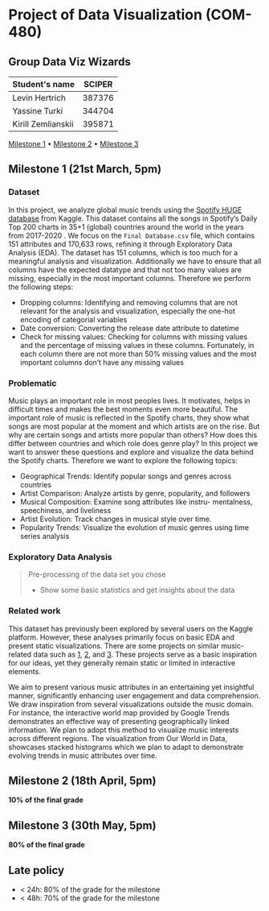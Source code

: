 # Project of Data Visualization (COM-480)
## Group Data Viz Wizards

| Student's name | SCIPER |
| -------------- | ------ |
| Levin Hertrich| 387376|
| Yassine Turki| 344704|
| Kirill Zemlianskii | 395871 |

[Milestone 1](#milestone-1) • [Milestone 2](#milestone-2) • [Milestone 3](#milestone-3)

## Milestone 1 (21st March, 5pm)

### Dataset

In this project, we analyze global music trends using the [Spotify HUGE database](https://www.kaggle.com/datasets/pepepython/spotify-huge-database-daily-charts-over-3-years) from Kaggle. This dataset contains all the songs in Spotify’s Daily Top 200 charts in 35+1 (global) countries around the world in the years from 2017-2020 . We focus on the `Final Database.csv` file, which contains 151 attributes and 170,633 rows, refining it through Exploratory Data Analysis (EDA). The dataset has 151 columns, which is too much for a meaningful analysis and visualization. Additionally we have to ensure that all columns have the expected datatype and that not too many values are missing, especially in the most important columns. Therefore we perform the following steps:

- Dropping columns: Identifying and removing columns that are not relevant for the analysis and visualization, especially the one-hot encoding of categorial variables
- Date conversion: Converting the release date attribute to datetime
- Check for missing values: Checking for columns with missing values and the percentage of missing values in these columns. Fortunately, in each column there are not more than 50% missing values and the most important columns don’t have any missing values

### Problematic

Music plays an important role in most peoples lives. It motivates, helps in difficult times and makes the best moments even more beautiful. The important role of music is reflected in the Spotify charts, they show what songs are most popular at the moment and which artists are on the rise. But why are certain songs and artists more popular than others? How does this differ between countries and which role does genre play? In this project we want to answer these questions and explore and visualize the data behind the Spotify charts. Therefore we want to explore the following topics:
- Geographical Trends: Identify popular songs and genres
across countries
- Artist Comparison: Analyze artists by genre, popularity, and
followers
- Musical Composition: Examine song attributes like instru-
mentalness, speechiness, and liveliness
- Artist Evolution: Track changes in musical style over time.
- Popularity Trends: Visualize the evolution of music genres
using time series analysis

### Exploratory Data Analysis

> Pre-processing of the data set you chose
> - Show some basic statistics and get insights about the data

### Related work
This dataset has previously been explored by several users on the Kaggle platform. However, these analyses primarily focus on basic EDA and present static visualizations. There are some projects on similar music-related data such as [1](https://public.tableau.com/app/profile/anne.bode/viz/SpotifyPREMIUMDashboard/PremiumDashboard), [2](https://medium.com/@shrunalisalian97/spotify-data-visualization-4c878c8114e), and [3](https://www.brandonlu.com/spotify-data-project). These projects serve as a basic inspiration for our ideas, yet they generally remain static or limited in interactive elements. 

We aim to present various music attributes in an entertaining yet insightful manner, significantly enhancing user engagement and data comprehension. We draw inspiration from several visualizations outside the music domain. For instance, the interactive world map provided by Google Trends demonstrates an effective way of presenting geographically linked information. We plan to adopt this method to visualize music interests across different regions. The visualization from Our World in Data, showcases stacked histograms which we plan to adapt to demonstrate evolving trends in music attributes over time.

## Milestone 2 (18th April, 5pm)

**10% of the final grade**


## Milestone 3 (30th May, 5pm)

**80% of the final grade**


## Late policy

- < 24h: 80% of the grade for the milestone
- < 48h: 70% of the grade for the milestone
